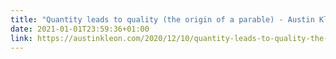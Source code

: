 ```yaml
---
title: "Quantity leads to quality (the origin of a parable) - Austin Kleon"
date: 2021-01-01T23:59:36+01:00
link: https://austinkleon.com/2020/12/10/quantity-leads-to-quality-the-origin-of-a-parable/
---
```

